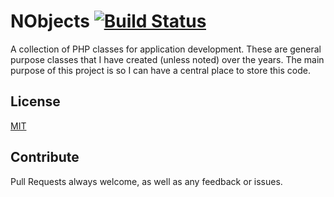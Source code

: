 NObjects [![Build Status](https://secure.travis-ci.org/nesbert/nobjects.png)](http://travis-ci.org/nesbert/nobjects)
========

A collection of PHP classes for application development. These are general purpose classes that I have created (unless noted) over the years. The main purpose of this project is so I can have a central place to store this code.

## License

[MIT](http://opensource.org/licenses/MIT)

## Contribute

Pull Requests always welcome, as well as any feedback or issues.
